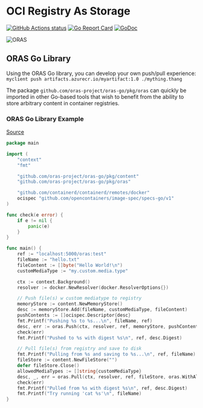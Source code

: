 # OCI Registry As Storage

[![GitHub Actions status](https://github.com/oras-project/oras-go/workflows/build/badge.svg)](https://github.com/oras-project/oras-go/actions?query=workflow%3Abuild)
[![Go Report Card](https://goreportcard.com/badge/github.com/oras-project/oras-go)](https://goreportcard.com/report/github.com/oras-project/oras-go)
[![GoDoc](https://godoc.org/github.com/oras-project/oras-go?status.svg)](https://godoc.org/github.com/oras-project/oras-go)

![ORAS](https://github.com/oras-project/oras-www/raw/main/docs/assets/images/oras.png)

## ORAS Go Library

Using the ORAS Go library, you can develop your own push/pull experience: `myclient push artifacts.azurecr.io/myartifact:1.0 ./mything.thang`

The package `github.com/oras-project/oras-go/pkg/oras` can quickly be imported in other Go-based tools that
wish to benefit from the ability to store arbitrary content in container registries.

### ORAS Go Library Example

[Source](examples/simple_push_pull.go)

```go
package main

import (
	"context"
	"fmt"

	"github.com/oras-project/oras-go/pkg/content"
	"github.com/oras-project/oras-go/pkg/oras"

	"github.com/containerd/containerd/remotes/docker"
	ocispec "github.com/opencontainers/image-spec/specs-go/v1"
)

func check(e error) {
	if e != nil {
		panic(e)
	}
}

func main() {
	ref := "localhost:5000/oras:test"
	fileName := "hello.txt"
	fileContent := []byte("Hello World!\n")
	customMediaType := "my.custom.media.type"

	ctx := context.Background()
	resolver := docker.NewResolver(docker.ResolverOptions{})

	// Push file(s) w custom mediatype to registry
	memoryStore := content.NewMemoryStore()
	desc := memoryStore.Add(fileName, customMediaType, fileContent)
	pushContents := []ocispec.Descriptor{desc}
	fmt.Printf("Pushing %s to %s...\n", fileName, ref)
	desc, err := oras.Push(ctx, resolver, ref, memoryStore, pushContents)
	check(err)
	fmt.Printf("Pushed to %s with digest %s\n", ref, desc.Digest)

	// Pull file(s) from registry and save to disk
	fmt.Printf("Pulling from %s and saving to %s...\n", ref, fileName)
	fileStore := content.NewFileStore("")
	defer fileStore.Close()
	allowedMediaTypes := []string{customMediaType}
	desc, _, err = oras.Pull(ctx, resolver, ref, fileStore, oras.WithAllowedMediaTypes(allowedMediaTypes))
	check(err)
	fmt.Printf("Pulled from %s with digest %s\n", ref, desc.Digest)
	fmt.Printf("Try running 'cat %s'\n", fileName)
}
```
